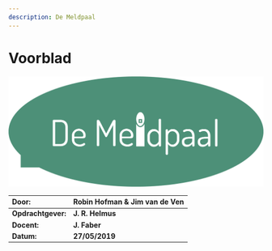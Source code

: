 ```yaml
---
description: De Meldpaal
---
```


# Voorblad

![Logo, De Meldpaal](.gitbook/assets/logo.png)

| **Door:** | **Robin Hofman & Jim van de Ven** |
| :--- | :--- |
| **Opdrachtgever:** |  **J. R. Helmus** |
| **Docent:** |  **J. Faber** |
| **Datum:**  | **27/05/2019** |

